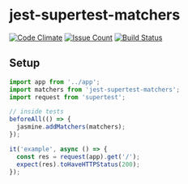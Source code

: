 # jest-supertest-matchers

[![Code Climate](https://codeclimate.com/github/hexlet/jest-supertest-matchers/badges/gpa.svg)](https://codeclimate.com/github/hexlet/jest-supertest-matchers)
[![Issue Count](https://codeclimate.com/github/hexlet/jest-supertest-matchers/badges/issue_count.svg)](https://codeclimate.com/github/hexlet/jest-supertest-matchers)
[![Build Status](https://travis-ci.org/hexlet/jest-supertest-matchers.svg?branch=master)](https://travis-ci.org/hexlet/jest-supertest-matchers)

## Setup

```javascript
import app from '../app';
import matchers from 'jest-supertest-matchers';
import request from 'supertest';

// inside tests
beforeAll(() => {
  jasmine.addMatchers(matchers);
});

it('example', async () => {
  const res = request(app).get('/');
  expect(res).toHaveHTTPStatus(200);
});
```
